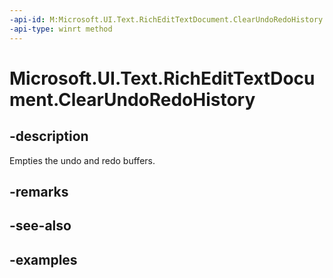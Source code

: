 ```yaml
---
-api-id: M:Microsoft.UI.Text.RichEditTextDocument.ClearUndoRedoHistory
-api-type: winrt method
---
```


<!-- Method syntax.
public void RichEditTextDocument.ClearUndoRedoHistory()
-->

# Microsoft.UI.Text.RichEditTextDocument.ClearUndoRedoHistory

## -description

Empties the undo and redo buffers.

## -remarks

## -see-also

## -examples


